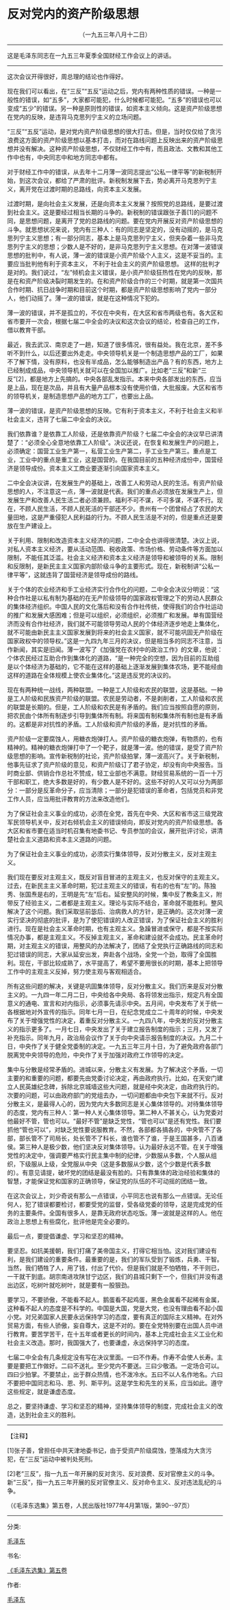 # 反对党内的资产阶级思想
<center class="auther">（一九五三年八月十二日）</center>&#13;


---

这是毛泽东同志在一九五三年夏季全国财经工作会议上的讲话。
---


这次会议开得很好，周总理的结论也作得好。
 
现在我们可以看出，在“三反”“五反”运动之后，党内有两种性质的错误。一种是一般性的错误，如“五多”，大家都可能犯，什么时候都可能犯。“五多”的错误也可以变成“五少”的错误。另一种是原则性的错误，如资本主义倾向。这是资产阶级思想在党内的反映，是违背马克思列宁主义的立场问题。
 
“三反”“五反”运动，是对党内资产阶级思想的很大打击。但是，当时仅仅给了贪污浪费这方面的资产阶级思想以基本打击，而对在路线问题上反映出来的资产阶级思想并没有解决。这种资产阶级思想，不仅财经工作中有，而且政法、文教和其他工作中也有，中央同志中和地方同志中都有。
 
对于财经工作中的错误，从去年十二月薄一波同志提出“公私一律平等”的新税制开始，到这次会议，都给了严肃的批评。新税制发展下去，势必离开马克思列宁主义，离开党在过渡时期的总路线，向资本主义发展。
 
过渡时期，是向社会主义发展，还是向资本主义发展？按照党的总路线，是要过渡到社会主义。这是要经过相当长期的斗争的。新税制的错误跟张子善[1]的问题不同，是思想问题，是离开了党的总路线的问题。要在党内开展反对资产阶级思想的斗争。就思想状况来说，党内有三种人：有的同志是坚定的，没有动摇的，是马克思列宁主义思想；有一部分同志，基本上是马克思列宁主义，但夹杂着一些非马克思列宁主义的思想；少数人是不好的，是非马克思列宁主义思想。在对薄一波错误思想的批判中，有人说，薄一波的错误是小资产阶级个人主义，这是不妥当的。主要应当批判他有利于资本主义， 不利于社会主义的资产阶级思想。 这样的批判才是对的。我们说过，“左”倾机会主义错误，是小资产阶级狂热性在党内的反映，那是在和资产阶级决裂时期发生的。在和资产阶级合作的三个时期，就是第一次国共合作时期、抗日战争时期和目前这个时期，都是资产阶级思想影响了党内一部分人，他们动摇了。薄一波的错误，就是在这种情况下犯的。
 
薄一波的错误，并不是孤立的，不仅在中央有，在大区和省市两级也有。各大区和省市要开一次会，根据七届二中全会的决议和这次会议的结论，检查自己的工作，借以教育干部。
 
最近，我去武汉、南京走了一趟，知道了很多情况，很有益处。我在北京，差不多听不到什么，以后还要出外走走。中央领导机关是一个制造思想产品的工厂，如果不了解下情，没有原料，也没有半成品，怎么能够制造出产品？有的东西，地方上已经制成成品，中央领导机关就可以在全国加以推广。比如老“三反”和新“三反”[2]，都是地方上先搞的。中央各部乱发指示。本来中央各部发出的东西，应当是上品，现在是次品，并且有大量产品根本没有使用价值，大批报废。大区和省市的领导机关，是制造思想产品的地方工厂，也要出上品。
 
薄一波的错误，是资产阶级思想的反映。它有利于资本主义，不利于社会主义和半社会主义，违背了七届二中全会的决议。
 
我们依靠谁？是依靠工人阶级，还是依靠资产阶级？七届二中全会的决议早已讲清楚了：“必须全心全意地依靠工人阶级”。决议还说，在恢复和发展生产的问题上，必须确定：国营工业生产第一，私营工业生产第二，手工业生产第三。重点是工业，工业中的重点是重工业，这是国营的。在我国目前的五种经济成份中，国营经济是领导成份。资本主义工商业要逐渐引向国家资本主义。
 
二中全会决议讲，在发展生产的基础上，改善工人和劳动人民的生活。有资产阶级思想的人，不注意这一点，薄一波就是代表。我们的重点必须放在发展生产上，但发展生产和改善人民生活二者必须兼顾。福利不可不谋，不可多谋，不谋不行。现在，不顾人民生活，不顾人民死活的干部还不少。贵州有一个团曾经占了农民的大量田地，这是严重侵犯人民利益的行为。不顾人民生活是不对的，但是重点还是要放在生产建设上。
 
关于利用、限制和改造资本主义经济的问题，二中全会也讲得很清楚。决议上说，对私人资本主义经济，要从活动范围、税收政策、市场价格、劳动条件等方面加以限制，不能任其泛滥。社会主义经济和资本主义经济是领导和被领导的关系。限制和反限制，是新民主主义国家内部阶级斗争的主要形式。现在，新税制讲“公私一律平等”，这就违背了国营经济是领导成份的路线。
 
关于个体的农业经济和手工业经济实行合作化的问题，二中全会决议分明说：“这种合作社是以私有制为基础的在无产阶级领导的国家政权管理之下的劳动人民群众的集体经济组织。中国人民的文化落后和没有合作社传统，使得我们的合作社运动的推广和发展大感困难；但是可以组织，必须组织，必须推广和发展。单有国营经济而没有合作社经济，我们就不可能领导劳动人民的个体经济逐步地走上集体化，就不可能由新民主主义国家发展到将来的社会主义国家，就不可能巩固无产阶级在国家政权中的领导权。”这是一九四九年三月的决议，但是相当多的同志不注意，当作新闻，其实是旧闻。薄一波写了《加强党在农村中的政治工作》的文章，他说：个体农民经过互助合作到集体化的道路，“是一种完全的空想，因为目前的互助组是以个体经济为基础的，它不能在这样的基础上逐渐发展到集体农场，更不能经由这样的道路在全体规模上使农业集体化。”这是违反党的决议的。
 
现在有两种统一战线，两种联盟。一种是工人阶级和农民的联盟，这是基础。一种是工人阶级和民族资产阶级的联盟。农民是劳动者，不是剥削者，工人阶级和农民的联盟是长期的。但是，工人阶级和农民是有矛盾的。我们应当按照自愿的原则，把农民由个体所有制逐步引导到集体所有制。将来国有制和集体所有制也是有矛盾的。这都是非对抗性的矛盾。工人阶级和资产阶级的矛盾，是对抗性的矛盾。
 
资产阶级一定要腐蚀人，用糖衣炮弹打人。资产阶级的糖衣炮弹，有物质的，也有精神的。精神的糖衣炮弹打中了一个靶子，就是薄一波。他的错误，是受了资产阶级思想的影响。宣传新税制的社论，资产阶级拍掌，薄一波高兴了。关于新税制，他事先征求了资产阶级的意见，和资产阶级订了君子协定，却没有向中央报告。当时商业部、供销合作总社不赞成，轻工业部也不满意。财经贸易系统的一百一十万干部和职工，绝大多数是好的，有少数人是不好的。这些不好的人又可以分为两部分：一部分是反革命分子，应当清除；一部分是犯错误的革命者，包括党员和非党工作人员，应当用批评教育的方法来改造他们。
 
为了保证社会主义事业的成功，必须在全党，首先在中央、大区和省市这三级党政军民领导机关中，反对右倾机会主义的错误倾向，即反对党内的资产阶级思想。各大区和省市要在适当时机召集有地委书记、专员参加的会议，展开批评讨论，讲清楚社会主义道路和资本主义道路的问题。
 
为了保证社会主义事业的成功，必须实行集体领导，反对分散主义，反对主观主义。
 
我们现在要反对主观主义，既反对盲目冒进的主观主义，也反对保守的主观主义。过去，在新民主主义革命时期，犯过主观主义的错误，有右的也有“左”的。陈独秀、张国焘是右的，王明是先“左”后右。延安整风的时候，集中反了教条主义，附带反了经验主义，二者都是主观主义。理论与实际不结合，革命就不能胜利。整风解决了这个问题。我们采取惩前毖后、治病救人的方针，是正确的。这次对薄一波实行坚决的彻底的批评，是为了使犯错误的人改正错误，为了保证社会主义的胜利进行。现在是社会主义革命时期，也有主观主义。急躁冒进或保守，都是不按实际情况办事，都是主观主义。不反掉主观主义，革命和建设就不会成功。民主革命时期，对主观主义的错误，用整风的办法解决了，团结了全党执行正确路线的同志和犯过错误的同志，大家从延安出发，奔赴各个战场，全党一个劲，取得了全国胜利。现在，干部比较成熟了，水平提高了，希望不要用很长的时期，基本上把领导工作中的主观主义反掉，努力使主观与客观相适合。
 
所有这些问题的解决，关键是巩固集体领导，反对分散主义。我们历来是反对分散主义的。一九四一年二月二日，中央给各中央局、各将领发出指示，规定凡有全国意义的通电、宣言和对内指示，必须事先请示中央。五月间，中央发布了关于统一各根据地对外宣传的指示。同年七月一日，在纪念党成立二十周年的时候，中央发布了关于增强党性的决定，着重反对分散主义。一九四八年，中央发的反对分散主义的指示更多了。一月七日，中央发出了关于建立报告制度的指示；三月，又发了补充指示。同年九月，政治局会议作了关于向中央请示报告制度的决议。九月二十日，中央作了关于健全党委制的决定。一九五三年三月十日，为了避免政府各部门脱离党中央领导的危险，中央作了关于加强对政府工作领导的决定。
 
集中与分散是经常矛盾的。进城以来，分散主义有发展。为了解决这个矛盾，一切主要的和重要的问题，都要先由党委讨论决定，再由政府执行。比如，在天安门建立人民英雄纪念碑，拆除北京城墙这些大问题，就是经中央决定，由政府执行的。次要的问题，可以由政府部门的党组去办，一切问题都由中央包下来就不行。反对分散主义，是最得人心的，因为党内大多数同志是关心集体领导的。对待集体领导的态度，党内有三种人：第一种人关心集体领导。第二种人不甚关心，认为党委对他最好不管，管也可以。“最好不管”是缺乏党性，“管也可以”是还有党性。我们要抓他“管也可以”，对缺乏党性要说服教育。不然，各部都各搞各的，中央管不了各部，部长管不了司局长，处长管不了科长，谁也管不了谁，于是王国甚多，八百诸侯。第三种人是极少数，他们坚决反对集体领导。认为最好永远不管。在关于增强党性的决定中，强调要严格实行民主集中制的纪律，少数服从多数，个人服从组织，下级服从上级，全党服从中央（这是多数服从少数，这个少数是代表多数的）。有意见请提，破坏党的团结是最没有脸的。只有靠集体的政治经验和集体的智慧，才能保证党和国家的正确领导，保证党的队伍的不可动摇的团结一致。
 
在这次会议上，刘少奇说有那么一点错误，小平同志也说有那么一点错误。无论任何人，犯了错误都要检讨，都要受党的监督，受各级党委的领导，这是完成党的任务的主要条件。全国有很多人，是靠无政府状态吃饭。薄一波就是这样的人。他在政治上思想上有些腐化，批评他是完全必要的。
 
最后一点，要提倡谦虚、学习和坚忍的精神。
 
要坚忍。如抗美援朝，我们打痛了美帝国主义，打得它相当怕。这对我们建设有利，是我们建设的重要条件。最重要的是，我们的军队受到了锻炼，兵勇、干智。当然，我们牺牲了人，用了钱，付出了代价。但是我们就是不怕牺牲，不干则已，一干就干到底。胡宗南进攻陕甘宁边区，我们的县城只剩下一个，但我们并没有退出边区，吃树叶就吃树叶，就是要有一股狠劲。
 
要学习，不要骄傲，不能看不起人。鹅蛋看不起鸡蛋，黑色金属看不起稀有金属，这种看不起人的态度是不科学的。中国是大国，党是大党，也没有理由看不起小国小党。对兄弟国家人民要永远保持学习的态度，要有真正的国际主义精神。在对外贸易方面，有些人骄傲，妄自尊大，这是不对的。要在全党特别要在出国人员中进行教育。要苦学苦干，在十五年或者更长的时间内，基本上完成社会主义工业化和社会主义改造。那时，我国强大了，也要谦虚，永远保持学习的态度。
 
七届二中全会有几条规定没有写在决议里面。一曰不作寿。作寿不会使人长寿。主要是要把工作做好。二曰不送礼。至少党内不要送。三曰少敬酒。一定场合可以。四曰少拍掌。不要禁止，出于群众热情，也不泼冷水。五曰不以人名作地名。六曰不要把中国同志和马、恩、列、斯平列。这是学生和先生的关系，应当如此。遵守这些规定，就是谦虚态度。
 
总之，要坚持谦虚、学习和坚忍的精神，坚持集体领导的制度，完成社会主义的改造，达到社会主义的胜利。
 

---


【注释】
 
[1]张子善，曾担任中共天津地委书记，由于受资产阶级腐蚀，堕落成为大贪污犯，在“三反”运动中被判处死刑。
 
[2]老“三反”，指一九五一年开展的反对贪污、反对浪费、反对官僚主义的斗争。新“三反”，指一九五三年开展的反对官僚主义、反对命令主义、反对违法乱纪的斗争。
 
（《毛泽东选集》第五卷，人民出版社1977年4月第1版，第90--97页）
 
<hr/>
 
<span class="foot_key">分类:</b>
 
<a href="../index.html">毛泽东</a>      
 
<span class="foot_key">书名:</b>
 
<a href="../XuanJiEIndex.html">《毛泽东选集》第五卷</a>      
 
<span class="foot_key">作者:</b>
 
<a href="../index.html">毛泽东</a>
 
<script>&lt;!-- genNavigator("DOWN");--&gt;</script>
 
